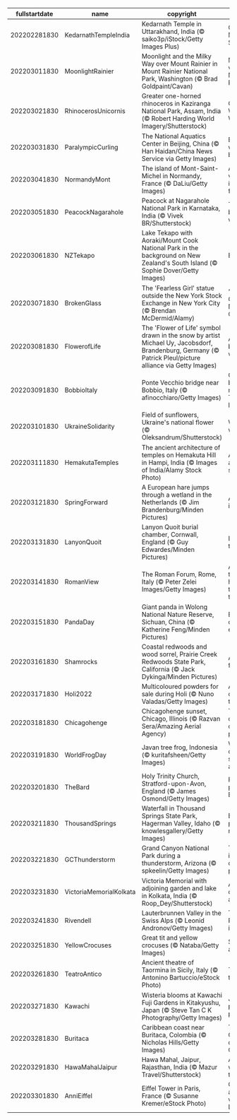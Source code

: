 |fullstartdate|name|copyright|title|image|
|--|--|--|--|--|
202202281830|KedarnathTempleIndia|Kedarnath Temple in Uttarakhand, India (© saiko3p/iStock/Getty Images Plus)|Celebrating Maha Shivratri|![](/en-IN/2022/03/202202281830KedarnathTempleIndia.jpg)|
202203011830|MoonlightRainier|Moonlight and the Milky Way over Mount Rainier in Mount Rainier National Park, Washington (© Brad Goldpaint/Cavan)|Majestic view of Mount Rainier|![](/en-IN/2022/03/202203011830MoonlightRainier.jpg)|
202203021830|RhinocerosUnicornis|Greater one-horned rhinoceros in Kaziranga National Park, Assam, India (© Robert Harding World Imagery/Shutterstock)|Celebrating World Wildlife Day|![](/en-IN/2022/03/202203021830RhinocerosUnicornis.jpg)|
202203031830|ParalympicCurling|The National Aquatics Center in Beijing, China (© Han Haidan/China News Service via Getty Images)|Beijing’s winter bubble|![](/en-IN/2022/03/202203031830ParalympicCurling.jpg)|
202203041830|NormandyMont|The island of Mont-Saint-Michel in Normandy, France (© DaLiu/Getty Images)|A saintly vision inspired the first chapel|![](/en-IN/2022/03/202203041830NormandyMont.jpg)|
202203051830|PeacockNagarahole|Peacock at Nagarahole National Park in Karnataka, India (© Vivek BR/Shutterstock)|The national bird in the wild|![](/en-IN/2022/03/202203051830PeacockNagarahole.jpg)|
202203061830|NZTekapo|Lake Tekapo with Aoraki/Mount Cook National Park in the background on New Zealand's South Island (© Sophie Dover/Getty Images)|Blue Zealand|![](/en-IN/2022/03/202203061830NZTekapo.jpg)|
202203071830|BrokenGlass|The 'Fearless Girl' statue outside the New York Stock Exchange in New York City (© Brendan McDermid/Alamy)|‘Fearless Girl’ rules New York City|![](/en-IN/2022/03/202203071830BrokenGlass.jpg)|
202203081830|FlowerofLife|The 'Flower of Life' symbol drawn in the snow by artist Michael Uy, Jacobsdorf, Brandenburg, Germany (© Patrick Pleul/picture alliance via Getty Images)|A flower blooms in winter|![](/en-IN/2022/03/202203081830FlowerofLife.jpg)|
202203091830|BobbioItaly|Ponte Vecchio bridge near Bobbio, Italy (© afinocchiaro/Getty Images)|On the left bank of the river Trebbia, lies...|![](/en-IN/2022/03/202203091830BobbioItaly.jpg)|
202203101830|UkraineSolidarity|Field of sunflowers, Ukraine's national flower (© Oleksandrum/Shutterstock)|We stand with Ukraine|![](/en-IN/2022/03/202203101830UkraineSolidarity.jpg)|
202203111830|HemakutaTemples|The ancient architecture of temples on Hemakuta Hill in Hampi, India (© Images of India/Alamy Stock Photo)|A cluster of ancient shrines|![](/en-IN/2022/03/202203111830HemakutaTemples.jpg)|
202203121830|SpringForward|A European hare jumps through a wetland in the Netherlands (© Jim Brandenburg/Minden Pictures)|A spring in its step|![](/en-IN/2022/03/202203121830SpringForward.jpg)|
202203131830|LanyonQuoit|Lanyon Quoit burial chamber, Cornwall, England (© Guy Edwardes/Minden Pictures)|It’s just pi in the sky...|![](/en-IN/2022/03/202203131830LanyonQuoit.jpg)|
202203141830|RomanView|The Roman Forum, Rome, Italy (© Peter Zelei Images/Getty Images)|A funny thing happened on the way to the Forum…|![](/en-IN/2022/03/202203141830RomanView.jpg)|
202203151830|PandaDay|Giant panda in Wolong National Nature Reserve, Sichuan, China (© Katherine Feng/Minden Pictures)|Beneath that cuddly exterior|![](/en-IN/2022/03/202203151830PandaDay.jpg)|
202203161830|Shamrocks|Coastal redwoods and wood sorrel, Prairie Creek Redwoods State Park, California (© Jack Dykinga/Minden Pictures)|Any with four leaves?|![](/en-IN/2022/03/202203161830Shamrocks.jpg)|
202203171830|Holi2022|Multicoloured powders for sale during Holi (© Nuno Valadas/Getty Images)|A holiday as colourful as the season|![](/en-IN/2022/03/202203171830Holi2022.jpg)|
202203181830|Chicagohenge|Chicagohenge sunset, Chicago, Illinois (© Razvan Sera/Amazing Aerial Agency)|The city grid delivers this celestial phenomenon|![](/en-IN/2022/03/202203181830Chicagohenge.jpg)|
202203191830|WorldFrogDay|Javan tree frog, Indonesia (© kuritafsheen/Getty Images)|What's this croaker smiling about?|![](/en-IN/2022/03/202203191830WorldFrogDay.jpg)|
202203201830|TheBard|Holy Trinity Church, Stratford-upon-Avon, England (© James Osmond/Getty Images)|Resting place of the Bard|![](/en-IN/2022/03/202203201830TheBard.jpg)|
202203211830|ThousandSprings|Waterfall in Thousand Springs State Park, Hagerman Valley, Idaho (© knowlesgallery/Getty Images)|Earth's most precious resource?|![](/en-IN/2022/03/202203211830ThousandSprings.jpg)|
202203221830|GCThunderstorm|Grand Canyon National Park during a thunderstorm, Arizona (© spkeelin/Getty Images)|The importance of weather prediction|![](/en-IN/2022/03/202203221830GCThunderstorm.jpg)|
202203231830|VictoriaMemorialKolkata|Victoria Memorial with adjoining garden and lake in Kolkata, India (© Roop_Dey/Shutterstock)|A monument dedicated to a royal|![](/en-IN/2022/03/202203231830VictoriaMemorialKolkata.jpg)|
202203241830|Rivendell|Lauterbrunnen Valley in the Swiss Alps (© Leonid Andronov/Getty Images)|Tolkien’s Rivendell inspiration|![](/en-IN/2022/03/202203241830Rivendell.jpg)|
202203251830|YellowCrocuses|Great tit and yellow crocuses (© Nataba/Getty Images)|Spring awakens|![](/en-IN/2022/03/202203251830YellowCrocuses.jpg)|
202203261830|TeatroAntico|Ancient theatre of Taormina in Sicily, Italy (© Antonino Bartuccio/eStock Photo)|The play’s the thing|![](/en-IN/2022/03/202203261830TeatroAntico.jpg)|
202203271830|Kawachi|Wisteria blooms at Kawachi Fuji Gardens in Kitakyushu, Japan (© Steve Tan C K Photography/Getty Images)|Japan’s purple paradise|![](/en-IN/2022/03/202203271830Kawachi.jpg)|
202203281830|Buritaca|Caribbean coast near Buritaca, Colombia (© Nicholas Hills/Getty Images)|The Caribbean coastline of Colombia|![](/en-IN/2022/03/202203281830Buritaca.jpg)|
202203291830|HawaMahalJaipur|Hawa Mahal, Jaipur, Rajasthan, India (© Mazur Travel/Shutterstock)|A royal window to the world|![](/en-IN/2022/03/202203291830HawaMahalJaipur.jpg)|
202203301830|AnniEiffel|Eiffel Tower in Paris, France (© Susanne Kremer/eStock Photo)|Celebrate another year with The Iron Lady|![](/en-IN/2022/03/202203301830AnniEiffel.jpg)|
